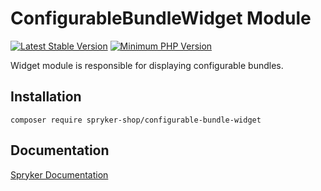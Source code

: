# ConfigurableBundleWidget Module
[![Latest Stable Version](https://poser.pugx.org/spryker-shop/configurable-bundle-widget/v/stable.svg)](https://packagist.org/packages/spryker-shop/configurable-bundle-widget)
[![Minimum PHP Version](https://img.shields.io/badge/php-%3E%3D%208.1-8892BF.svg)](https://php.net/)

Widget module is responsible for displaying configurable bundles.

## Installation

```
composer require spryker-shop/configurable-bundle-widget
```

## Documentation

[Spryker Documentation](https://docs.spryker.com)
